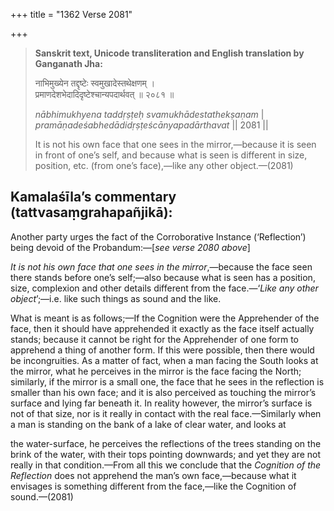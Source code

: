 +++
title = "1362 Verse 2081"

+++
> **Sanskrit text, Unicode transliteration and English translation by Ganganath Jha:** 
>
> नाभिमुख्येन तद्दृष्टेः स्वमुखादेस्तथेक्षणम् ।  
> प्रमाणदेशभेदादिदृष्टेश्चान्यपदार्थवत् ॥ २०८१ ॥ 
>
> *nābhimukhyena taddṛṣṭeḥ svamukhādestathekṣaṇam* \|  
> *pramāṇadeśabhedādidṛṣṭeścānyapadārthavat* \|\| 2081 \|\| 
>
> It is not his own face that one sees in the mirror,—because it is seen in front of one’s self, and because what is seen is different in size, position, etc. (from one’s face),—like any other object.—(2081)



## Kamalaśīla’s commentary (tattvasaṃgrahapañjikā):

Another party urges the fact of the Corroborative Instance (‘Reflection’) being devoid of the Probandum:—[*see verse 2080 above*]

*It is not his own face that one sees in the mirror*,—because the face seen there stands before one’s self;—also because what is seen has a position, size, complexion and other details different from the face.—‘*Like any other object*’;—i.e. like such things as sound and the like.

What is meant is as follows;—If the Cognition were the Apprehender of the face, then it should have apprehended it exactly as the face itself actually stands; because it cannot be right for the Apprehender of one form to apprehend a thing of another form. If this were possible, then there would be incongruities. As a matter of fact, when a man facing the South looks at the mirror, what he perceives in the mirror is the face facing the North; similarly, if the mirror is a small one, the face that he sees in the reflection is smaller than his own face; and it is also perceived as touching the mirror’s surface and lying far beneath it. In reality however, the mirror’s surface is not of that size, nor is it really in contact with the real face.—Similarly when a man is standing on the bank of a lake of clear water, and looks at

the water-surface, he perceives the reflections of the trees standing on the brink of the water, with their tops pointing downwards; and yet they are not really in that condition.—From all this we conclude that the *Cognition of the Reflection* does not apprehend the man’s own face,—because what it envisages is something different from the face,—like the Cognition of sound.—(2081)


